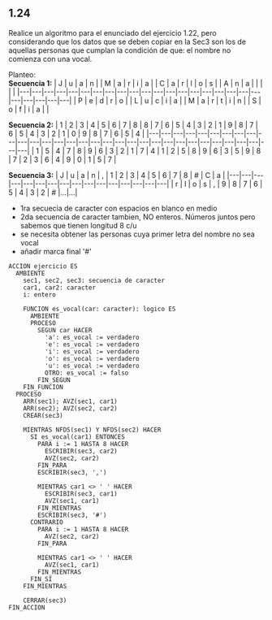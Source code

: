 ## 1.24
Realice un algoritmo para el enunciado del ejercicio 1.22, pero considerando que los datos que se deben copiar
en la Sec3 son los de aquellas personas que cumplan la condición de que: el nombre no comienza con una vocal.

Planteo:
\
**Secuencia 1:**
| J | u | a | n |   | M | a | r | i | a |   | C | a | r | l | o | s |   | A | n | a |   |   |   |   |
|---|---|---|---|---|---|---|---|---|---|---|---|---|---|---|---|---|---|---|---|---|---|---|---|---|
| P | e | d | r | o |   | L | u | c | i | a |   | M | a | r | t | i | n |   | S | o | f | i | a |   |

**Secuencia 2:**
| 1 | 2 | 3 | 4 | 5 | 6 | 7 | 8 | 8 | 7 | 6 | 5 | 4 | 3 | 2 | 1 | 9 | 8 | 7 | 6 | 5 | 4 | 3 | 2 | 1 | 0 | 9 | 8 | 7 | 6 | 5 | 4 |
|---|---|---|---|---|---|---|---|---|---|---|---|---|---|---|---|---|---|---|---|---|---|---|---|---|---|---|---|---|---|---|---|
| 1 | 5 | 4 | 7 | 8 | 9 | 6 | 3 | 2 | 1 | 7 | 4 | 1 | 2 | 5 | 8 | 9 | 6 | 3 | 5 | 9 | 8 | 7 | 2 | 3 | 6 | 4 | 9 | 0 | 1 | 5 | 7 |

**Secuencia 3:**
| J | u | a | n | , | 1 | 2 | 3 | 4 | 5 | 6 | 7 | 8 | # | C | a |
|---|---|---|---|---|---|---|---|---|---|---|---|---|---|---|---|
| r | l | o | s | , | 9 | 8 | 7 | 6 | 5 | 4 | 3 | 2 | # |...|...|

- 1ra secuecia de caracter con espacios en blanco en medio
- 2da secuencia de caracter tambien, NO enteros. Números juntos pero sabemos que tienen longitud 8 c/u
- se necesita obtener las personas cuya primer letra del nombre no sea vocal
- añadir marca final '#'

```
ACCION ejercicio ES
  AMBIENTE
    sec1, sec2, sec3: secuencia de caracter
    car1, car2: caracter
    i: entero

    FUNCION es_vocal(car: caracter): logico ES
      AMBIENTE
      PROCESO
        SEGUN car HACER
          'a': es_vocal := verdadero
          'e': es_vocal := verdadero
          'i': es_vocal := verdadero
          'o': es_vocal := verdadero
          'u': es_vocal := verdadero
          OTRO: es_vocal := falso
        FIN_SEGUN
    FIN_FUNCION
  PROCESO
    ARR(sec1); AVZ(sec1, car1)
    ARR(sec2); AVZ(sec2, car2)
    CREAR(sec3)

    MIENTRAS NFDS(sec1) Y NFDS(sec2) HACER
      SI es_vocal(car1) ENTONCES
        PARA i := 1 HASTA 8 HACER
          ESCRIBIR(sec3, car2)
          AVZ(sec2, car2)
        FIN_PARA
        ESCRIBIR(sec3, ',')

        MIENTRAS car1 <> ' ' HACER
          ESCRIBIR(sec3, car1)
          AVZ(sec1, car1)
        FIN_MIENTRAS
        ESCRIBIR(sec3, '#')
      CONTRARIO
        PARA i := 1 HASTA 8 HACER
          AVZ(sec2, car2)
        FIN_PARA

        MIENTRAS car1 <> ' ' HACER
          AVZ(sec1, car1)
        FIN_MIENTRAS
      FIN_SI
    FIN_MIENTRAS

    CERRAR(sec3)
FIN_ACCION
```
